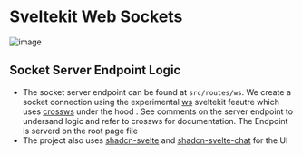 # Sveltekit Web Sockets

![image](https://github.com/user-attachments/assets/55f633a7-21f4-4723-9223-afdde16cd0e7)

## Socket Server Endpoint Logic
- The socket server endpoint can be found at `src/routes/ws`. We create a socket connection using the experimental [ws](https://github.com/sveltejs/kit/pull/12973) sveltekit feautre which uses [crossws](https://crossws.unjs.io/) under the hood
. See comments on the server endpoint to undersand logic and refer to crossws for documentation. The Endpoint is serverd on the root page file
- The project also uses [shadcn-svelte](https://next.shadcn-svelte.com/) and [shadcn-svelte-chat](https://shadcn-svelte-chat.vercel.app/) for the UI
